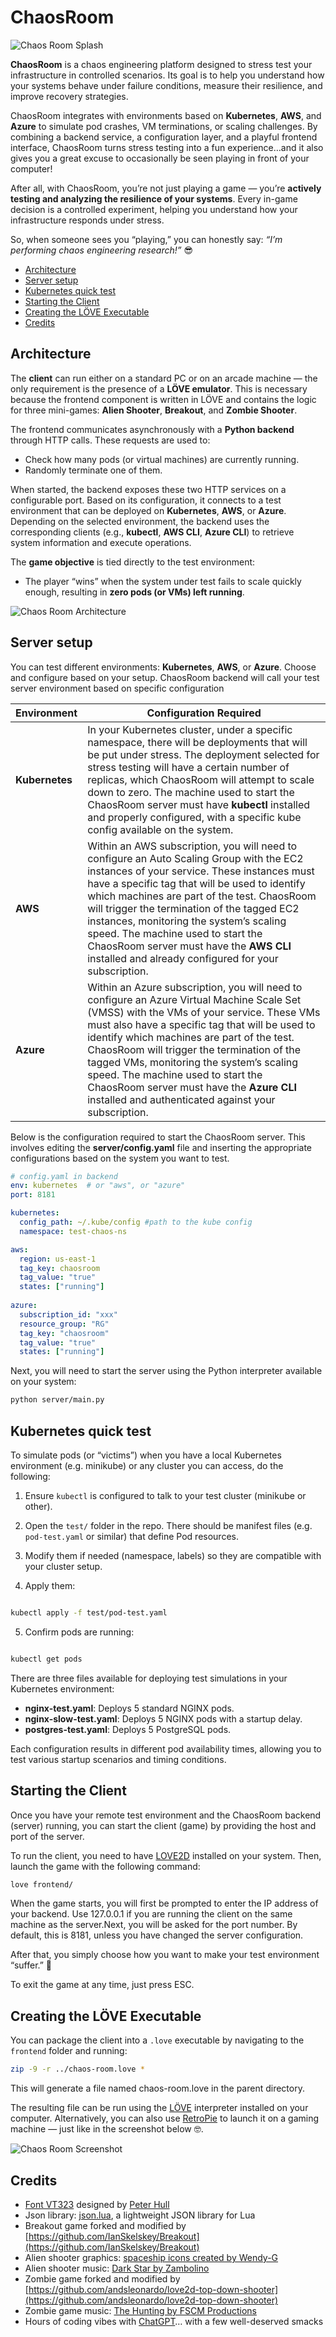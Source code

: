 # ChaosRoom

![Chaos Room Splash](assets/screen.jpg)

**ChaosRoom** is a chaos engineering platform designed to stress test your infrastructure in controlled scenarios. Its goal is to help you understand how your systems behave under failure conditions, measure their resilience, and improve recovery strategies.  

ChaosRoom integrates with environments based on **Kubernetes**, **AWS**, and **Azure** to simulate pod crashes, VM terminations, or scaling challenges.  By combining a backend service, a configuration layer, and a playful frontend interface, ChaosRoom turns stress testing into a fun experience…and it also gives you a great excuse to occasionally be seen playing in front of your computer!  

After all, with ChaosRoom, you’re not just playing a game — you’re **actively testing and analyzing the resilience of your systems**.  Every in-game decision is a controlled experiment, helping you understand how your infrastructure responds under stress.  

So, when someone sees you “playing,” you can honestly say: *“I’m performing chaos engineering research!”* 😎


- [Architecture](#architecture)  
- [Server setup](#server-setup)  
- [Kubernetes quick test](#kubernetes-quick-test)  
- [Starting the Client](#starting-the-client)  
- [Creating the LÖVE Executable](#creating-the-löve-executable)
- [Credits](#credits)

## Architecture

The **client** can run either on a standard PC or on an arcade machine — the only requirement is the presence of a **LÖVE emulator**. This is necessary because the frontend component is written in LÖVE and contains the logic for three mini-games: **Alien Shooter**, **Breakout**, and **Zombie Shooter**.

The frontend communicates asynchronously with a **Python backend** through HTTP calls. These requests are used to:

+ Check how many pods (or virtual machines) are currently running.
+ Randomly terminate one of them.

When started, the backend exposes these two HTTP services on a configurable port. Based on its configuration, it connects to a test environment that can be deployed on **Kubernetes**, **AWS**, or **Azure**. Depending on the selected environment, the backend uses the corresponding clients (e.g., **kubectl**, **AWS CLI**, **Azure CLI**) to retrieve system information and execute operations.

The **game objective** is tied directly to the test environment:

+ The player “wins” when the system under test fails to scale quickly enough, resulting in **zero pods (or VMs) left running**.

![Chaos Room Architecture](assets/architecture.svg)

## Server setup

You can test different environments: **Kubernetes**, **AWS**, or **Azure**. Choose and configure based on your setup. ChaosRoom backend will call your test server environment based on specific configuration

|  Environment| Configuration Required | 
|--|--|
| **Kubernetes** | In your Kubernetes cluster, under a specific namespace, there will be deployments that will be put under stress. The deployment selected for stress testing will have a certain number of replicas, which ChaosRoom will attempt to scale down to zero. The machine used to start the ChaosRoom server must have **kubectl** installed and properly configured, with a specific kube config available on the system.|
| **AWS** | Within an AWS subscription, you will need to configure an Auto Scaling Group with the EC2 instances of your service. These instances must have a specific tag that will be used to identify which machines are part of the test. ChaosRoom will trigger the termination of the tagged EC2 instances, monitoring the system’s scaling speed. The machine used to start the ChaosRoom server must have the **AWS CLI** installed and already configured for your subscription.|
| **Azure** | Within an Azure subscription, you will need to configure an Azure Virtual Machine Scale Set (VMSS) with the VMs of your service. These VMs must also have a specific tag that will be used to identify which machines are part of the test. ChaosRoom will trigger the termination of the tagged VMs, monitoring the system’s scaling speed. The machine used to start the ChaosRoom server must have the **Azure CLI** installed and authenticated against your subscription.|

Below is the configuration required to start the ChaosRoom server. This involves editing the **server/config.yaml** file and inserting the appropriate configurations based on the system you want to test.

```yaml
# config.yaml in backend
env: kubernetes  # or "aws", or "azure"
port: 8181

kubernetes:
  config_path: ~/.kube/config #path to the kube config
  namespace: test-chaos-ns    

aws:
  region: us-east-1
  tag_key: chaosroom
  tag_value: "true"
  states: ["running"]
  
azure:
  subscription_id: "xxx"
  resource_group: "RG"
  tag_key: "chaosroom"
  tag_value: "true"
  states: ["running"]
```

Next, you will need to start the server using the Python interpreter available on your system:

```bash
python server/main.py
```
 
  

## Kubernetes quick test

To simulate pods (or “victims”) when you have a local Kubernetes environment (e.g. minikube) or any cluster you can access, do the following:

1. Ensure `kubectl` is configured to talk to your test cluster (minikube or other).

2. Open the `test/` folder in the repo. There should be manifest files (e.g. `pod-test.yaml` or similar) that define Pod resources.

3. Modify them if needed (namespace, labels) so they are compatible with your cluster setup.

4. Apply them:

  

```bash

kubectl apply -f test/pod-test.yaml

```

  

5. Confirm pods are running:

  

```bash

kubectl get pods

```

There are three files available for deploying test simulations in your Kubernetes environment:

- **nginx-test.yaml**: Deploys 5 standard NGINX pods.  
- **nginx-slow-test.yaml**: Deploys 5 NGINX pods with a startup delay.  
- **postgres-test.yaml**: Deploys 5 PostgreSQL pods.  

Each configuration results in different pod availability times, allowing you to test various startup scenarios and timing conditions.  


  


## Starting the Client

  Once you have your remote test environment and the ChaosRoom backend (server) running, you can start the client (game) by providing the host and port of the server.  

To run the client, you need to have [LOVE2D](https://github.com/love2d/love) installed on your system. Then, launch the game with the following command:

```bash
love frontend/
```

When the game starts, you will first be prompted to enter the IP address of your backend. Use 127.0.0.1 if you are running the client on the same machine as the server.Next, you will be asked for the port number. By default, this is 8181, unless you have changed the server configuration.

After that, you simply choose how you want to make your test environment “suffer.” 🙂

To exit the game at any time, just press ESC.

  

## Creating the LÖVE Executable

You can package the client into a `.love` executable by navigating to the `frontend` folder and running:

```bash
zip -9 -r ../chaos-room.love *
```

This will generate a file named chaos-room.love in the parent directory.

The resulting file can be run using the [LÖVE](https://github.com/love2d/love) interpreter installed on your computer.
Alternatively, you can also use [RetroPie](https://retropie.org.uk/docs/Love/) to launch it on a gaming machine — just like in the screenshot below 🤓.

![Chaos Room Screenshot](assets/screenshot.png)

## Credits

- [Font VT323](https://fonts.google.com/specimen/VT323/) designed by [Peter Hull](https://fonts.google.com/?query=Peter%20Hull)
- Json library: [json.lua](https://github.com/rxi/json.lua), a lightweight JSON library for Lua
- Breakout game forked and modified by [https://github.com/IanSkelskey/Breakout](https://github.com/IanSkelskey/Breakout)
- Alien shooter graphics: [spaceship icons created by Wendy-G](https://www.flaticon.com/free-icons/spaceship)
- Alien shooter music: [Dark Star by Zambolino](https://www.free-stock-music.com/zambolino-dark-star.html)
- Zombie game forked and modified by [https://github.com/andsleonardo/love2d-top-down-shooter](https://github.com/andsleonardo/love2d-top-down-shooter)
- Zombie game music: [The Hunting by FSCM Productions](https://fscmproductions.bandcamp.com)
- Hours of coding vibes with [ChatGPT](https://chatgpt.com/)… with a few well-deserved smacks 

